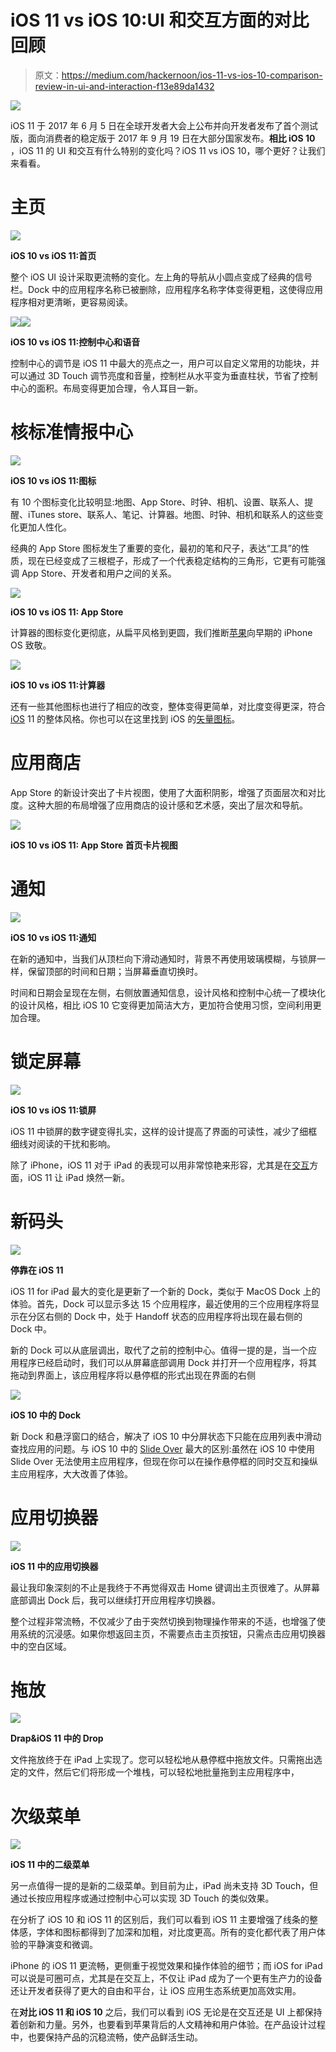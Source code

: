 # iOS 11 vs iOS 10:UI 和交互方面的对比回顾

> 原文：<https://medium.com/hackernoon/ios-11-vs-ios-10-comparison-review-in-ui-and-interaction-f13e89da1432>

![](img/d244dd74ceef5e6747a618bfe4632cd4.png)

iOS 11 于 2017 年 6 月 5 日在全球开发者大会上公布并向开发者发布了首个测试版，面向消费者的稳定版于 2017 年 9 月 19 日在大部分国家发布。**相比 iOS 10** ，iOS 11 的 UI 和交互有什么特别的变化吗？iOS 11 vs iOS 10，哪个更好？让我们来看看。

# 主页

![](img/314a06c979ea28f4b613354691429c11.png)

**iOS 10 vs iOS 11:首页**

整个 iOS UI 设计采取更流畅的变化。左上角的导航从小圆点变成了经典的信号栏。Dock 中的应用程序名称已被删除，应用程序名称字体变得更粗，这使得应用程序相对更清晰，更容易阅读。

![](img/0702c5b15c2d3f2517a7ee883258b8ae.png)![](img/f45b12b9d20f8d4aec63bd5ebecc357b.png)

**iOS 10 vs iOS 11:控制中心和语音**

控制中心的调节是 iOS 11 中最大的亮点之一，用户可以自定义常用的功能块，并可以通过 3D Touch 调节亮度和音量，控制栏从水平变为垂直柱状，节省了控制中心的面积。布局变得更加合理，令人耳目一新。

# 核标准情报中心

![](img/3d9d03769cd54a7c0da4313225751a89.png)

**iOS 10 vs iOS 11:图标**

有 10 个图标变化比较明显:地图、App Store、时钟、相机、设置、联系人、提醒、iTunes store、联系人、笔记、计算器。地图、时钟、相机和联系人的这些变化更加人性化。

经典的 App Store 图标发生了重要的变化，最初的笔和尺子，表达“工具”的性质，现在已经变成了三根棍子，形成了一个代表稳定结构的三角形，它更有可能强调 App Store、开发者和用户之间的关系。

![](img/eeb86431076c39141c7778237a580be8.png)

**iOS 10 vs iOS 11: App Store**

计算器的图标变化更彻底，从扁平风格到更圆，我们推断[苹果](https://hackernoon.com/tagged/apple)向早期的 iPhone OS 致敬。

![](img/e4c54e94f34524947151a496bb788ce0.png)

**iOS 10 vs iOS 11:计算器**

还有一些其他图标也进行了相应的改变，整体变得更简单，对比度变得更深，符合 [iOS](https://hackernoon.com/tagged/ios) 11 的整体风格。你也可以在这里找到 iOS 的[矢量图标](https://www.mockplus.com/blog/post/7-ways-to-get-vector-icons-for-uxui-design)。

# 应用商店

App Store 的新设计突出了卡片视图，使用了大面积阴影，增强了页面层次和对比度。这种大胆的布局增强了应用商店的设计感和艺术感，突出了层次和导航。

![](img/b46de2d0f88fbd87f56a85adf573c2fe.png)

**iOS 10 vs iOS 11: App Store 首页卡片视图**

# 通知

![](img/db5fec44ae9d49adba96d8c5d3784f82.png)

**iOS 10 vs iOS 11:通知**

在新的通知中，当我们从顶栏向下滑动通知时，背景不再使用玻璃模糊，与锁屏一样，保留顶部的时间和日期；当屏幕垂直切换时。

时间和日期会呈现在左侧，右侧放置通知信息，设计风格和控制中心统一了模块化的设计风格，相比 iOS 10 它变得更加简洁大方，更加符合使用习惯，空间利用更加合理。

# 锁定屏幕

![](img/92d04d4af2ead37697c99ff5c9299169.png)

**iOS 10 vs iOS 11:锁屏**

iOS 11 中锁屏的数字键变得扎实，这样的设计提高了界面的可读性，减少了细框细线对阅读的干扰和影响。

除了 iPhone，iOS 11 对于 iPad 的表现可以用非常惊艳来形容，尤其是在[交互](https://www.mockplus.com/blog/post/complete-beginners-guide-to-interaction-design)方面，iOS 11 让 iPad 焕然一新。

# 新码头

![](img/98e22807b0688490cc59a60347fd89ce.png)

**停靠在 iOS 11**

iOS 11 for iPad 最大的变化是更新了一个新的 Dock，类似于 MacOS Dock 上的体验。首先，Dock 可以显示多达 15 个应用程序，最近使用的三个应用程序将显示在分区右侧的 Dock 中，处于 Handoff 状态的应用程序将出现在最右侧的 Dock 中。

新的 Dock 可以从底层调出，取代了之前的控制中心。值得一提的是，当一个应用程序已经启动时，我们可以从屏幕底部调用 Dock 并打开一个应用程序，将其拖动到界面上，该应用程序将以悬停框的形式出现在界面的右侧

![](img/6859f5cefc23285bd8a85125969b1a80.png)

**iOS 10 中的 Dock**

新 Dock 和悬浮窗口的结合，解决了 iOS 10 中分屏状态下只能在应用列表中滑动查找应用的问题。与 iOS 10 中的 [Slide Over](https://support.apple.com/en-in/HT207582) 最大的区别:虽然在 iOS 10 中使用 Slide Over 无法使用主应用程序，但现在你可以在操作悬停框的同时交互和操纵主应用程序，大大改善了体验。

# 应用切换器

![](img/9c4e7e164c68b471de33e5edf8c1ce1e.png)

**iOS 11 中的应用切换器**

最让我印象深刻的不止是我终于不再觉得双击 Home 键调出主页很难了。从屏幕底部调出 Dock 后，我可以继续打开应用程序切换器。

整个过程非常流畅，不仅减少了由于突然切换到物理操作带来的不适，也增强了使用系统的沉浸感。如果你想返回主页，不需要点击主页按钮，只需点击应用切换器中的空白区域。

# 拖放

![](img/8ba7e97c82a255a05bbe752241c6e82c.png)

**Drap&iOS 11 中的 Drop**

文件拖放终于在 iPad 上实现了。您可以轻松地从悬停框中拖放文件。只需拖出选定的文件，然后它们将形成一个堆栈，可以轻松地批量拖到主应用程序中，

# 次级菜单

![](img/be76d1a44f598f4373c6de45c06eae2b.png)

**iOS 11 中的二级菜单**

另一点值得一提的是新的二级菜单。到目前为止，iPad 尚未支持 3D Touch，但通过长按应用程序或通过控制中心可以实现 3D Touch 的类似效果。

在分析了 iOS 10 和 iOS 11 的区别后，我们可以看到 iOS 11 主要增强了线条的整体感，字体和图标都得到了加深和加粗，对比度更高。所有的变化都代表了用户体验的平静演变和微调。

iPhone 的 iOS 11 更流畅，更侧重于视觉效果和操作体验的细节；而 iOS for iPad 可以说是可圈可点，尤其是在交互上，不仅让 iPad 成为了一个更有生产力的设备还让开发者获得了更大的自由和平台，让 iOS 应用生态系统更加高效实用。

在**对比 iOS 11 和 iOS 10** 之后，我们可以看到 iOS 无论是在交互还是 UI 上都保持着创新和力量。另外，也要看到苹果背后的人文精神和用户体验。在产品设计过程中，也要保持产品的沉稳流畅，使产品鲜活生动。